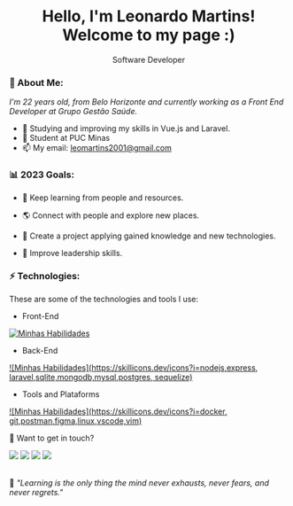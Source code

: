<h1 align='center'>
  Hello, I'm Leonardo Martins!
  <br/>
  Welcome to my page :)
</h1>
<p align='center'>
  Software Developer
</p>

### 🌻 About Me:

<p>
  <em>
    I'm 22 years old, from Belo Horizonte and currently working as a Front End Developer at Grupo Gestão Saúde.
  </em>
</p>

- 🌱 Studying and improving my skills in Vue.js and Laravel.
- 🚀 Student at PUC Minas
- 📫 My email: leomartins2001@gmail.com

### 📊 2023 Goals:

- 🌱 Keep learning from people and resources.

- 🌎 Connect with people and explore new places.

- 🎯 Create a project applying gained knowledge and new technologies.

- 🚀 Improve leadership skills.

### ⚡ Technologies:

These are some of the technologies and tools I use:

- Front-End

[![Minhas Habilidades](https://skillicons.dev/icons?i=html,css,js,ts,jquery,vuejs,tailwind,react,styledcomponents,bootstrap,wordpress)](https://skillicons.dev)

- Back-End

[![Minhas Habilidades](https://skillicons.dev/icons?i=nodejs,express, laravel,sqlite,mongodb,mysql,postgres, sequelize)](https://skillicons.dev)

- Tools and Plataforms

[![Minhas Habilidades](https://skillicons.dev/icons?i=docker, git,postman,figma,linux,vscode,vim)](https://skillicons.dev)

💬 Want to get in touch?

<div>
  <a href="https://www.linkedin.com/in/leonardo-martins-antunes/" target="_blank"><img src="https://img.shields.io/badge/-LinkedIn-%230077B5?style=for-the-badge&logo=linkedin&logoColor=white" target="_blank"></a>
  <a href="https://api.whatsapp.com/send?phone=5531998699100" target="_blank"><img src="https://img.shields.io/badge/WhatsApp-25D366?style=for-the-badge&logo=whatsapp&logoColor=white" target="_blank"></a>
  <a href = "mailto:leomartins2001@gmail.com"><img src="https://img.shields.io/badge/-Gmail-%23333?style=for-the-badge&logo=gmail&logoColor=white" target="_blank"></a>
  <a href="https://www.instagram.com/leolopes300/" target="_blank"><img src="https://img.shields.io/badge/-Instagram-%23E4405F?style=for-the-badge&logo=instagram&logoColor=white" target="_blank"></a>
</div>
<br>
<p>🧠 <span style="font-style:italic">"Learning is the only thing the mind never exhausts, never fears, and never regrets."</span></p>
